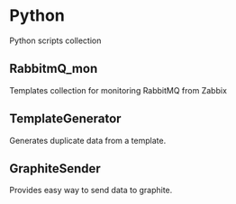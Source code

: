 # Python

Python scripts collection

## RabbitmQ_mon

Templates collection for monitoring RabbitMQ from Zabbix

## TemplateGenerator

Generates duplicate data from a template.

## GraphiteSender

Provides easy way to send data to graphite.

